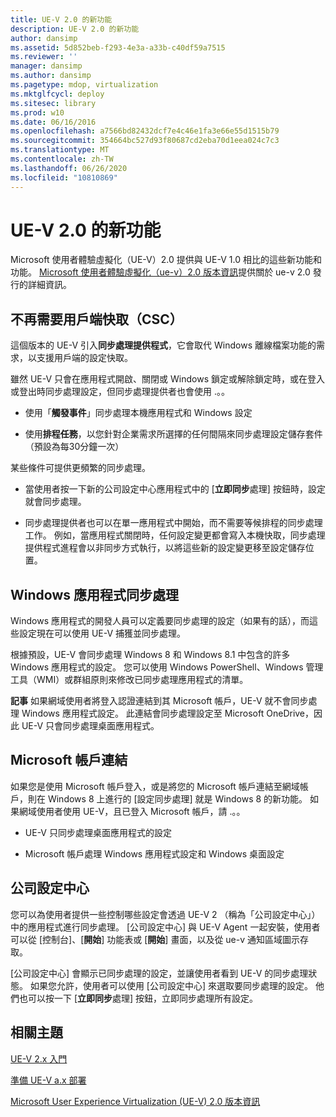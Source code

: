 ```yaml
---
title: UE-V 2.0 的新功能
description: UE-V 2.0 的新功能
author: dansimp
ms.assetid: 5d852beb-f293-4e3a-a33b-c40df59a7515
ms.reviewer: ''
manager: dansimp
ms.author: dansimp
ms.pagetype: mdop, virtualization
ms.mktglfcycl: deploy
ms.sitesec: library
ms.prod: w10
ms.date: 06/16/2016
ms.openlocfilehash: a7566bd82432dcf7e4c46e1fa3e66e55d1515b79
ms.sourcegitcommit: 354664bc527d93f80687cd2eba70d1eea024c7c3
ms.translationtype: MT
ms.contentlocale: zh-TW
ms.lasthandoff: 06/26/2020
ms.locfileid: "10810869"
---
```

# UE-V 2.0 的新功能


Microsoft 使用者體驗虛擬化（UE-V）2.0 提供與 UE-V 1.0 相比的這些新功能和功能。 [Microsoft 使用者體驗虛擬化（ue-v）2.0 版本資訊](microsoft-user-experience-virtualization--ue-v--20-release-notesuevv2.md)提供關於 ue-v 2.0 發行的詳細資訊。

## 不再需要用戶端快取（CSC）


這個版本的 UE-V 引入**同步處理提供程式**，它會取代 Windows 離線檔案功能的需求，以支援用戶端的設定快取。

雖然 UE-V 只會在應用程式開啟、關閉或 Windows 鎖定或解除鎖定時，或在登入或登出時同步處理設定，但同步處理提供者也會使用 .。。

-   使用「**觸發事件**」同步處理本機應用程式和 Windows 設定

-   使用**排程任務**，以您針對企業需求所選擇的任何間隔來同步處理設定儲存套件（預設為每30分鐘一次）

某些條件可提供更頻繁的同步處理。

-   當使用者按一下新的公司設定中心應用程式中的 [**立即同步**處理] 按鈕時，設定就會同步處理。

-   同步處理提供者也可以在單一應用程式中開始，而不需要等候排程的同步處理工作。 例如，當應用程式關閉時，任何設定變更都會寫入本機快取，同步處理提供程式進程會以非同步方式執行，以將這些新的設定變更移至設定儲存位置。

## Windows 應用程式同步處理


Windows 應用程式的開發人員可以定義要同步處理的設定（如果有的話），而這些設定現在可以使用 UE-V 捕獲並同步處理。

根據預設，UE-V 會同步處理 Windows 8 和 Windows 8.1 中包含的許多 Windows 應用程式的設定。 您可以使用 Windows PowerShell、Windows 管理工具（WMI）或群組原則來修改已同步處理應用程式的清單。

**記事** 如果網域使用者將登入認證連結到其 Microsoft 帳戶，UE-V 就不會同步處理 Windows 應用程式設定。 此連結會同步處理設定至 Microsoft OneDrive，因此 UE-V 只會同步處理桌面應用程式。

 

## Microsoft 帳戶連結


如果您是使用 Microsoft 帳戶登入，或是將您的 Microsoft 帳戶連結至網域帳戶，則在 Windows 8 上進行的 [設定同步處理] 就是 Windows 8 的新功能。 如果網域使用者使用 UE-V，且已登入 Microsoft 帳戶，請 .。。

-   UE-V 只同步處理桌面應用程式的設定

-   Microsoft 帳戶處理 Windows 應用程式設定和 Windows 桌面設定

## 公司設定中心


您可以為使用者提供一些控制哪些設定會透過 UE-V 2 （稱為「公司設定中心」）中的應用程式進行同步處理。 [公司設定中心] 與 UE-V Agent 一起安裝，使用者可以從 [控制台]、[**開始**] 功能表或 [**開始**] 畫面，以及從 ue-v 通知區域圖示存取。

[公司設定中心] 會顯示已同步處理的設定，並讓使用者看到 UE-V 的同步處理狀態。 如果您允許，使用者可以使用 [公司設定中心] 來選取要同步處理的設定。 他們也可以按一下 [**立即同步**處理] 按鈕，立即同步處理所有設定。






## 相關主題


[UE-V 2.x 入門](get-started-with-ue-v-2x-new-uevv2.md)

[準備 UE-V a.x 部署](prepare-a-ue-v-2x-deployment-new-uevv2.md)

[Microsoft User Experience Virtualization (UE-V) 2.0 版本資訊](microsoft-user-experience-virtualization--ue-v--20-release-notesuevv2.md)

 

 





